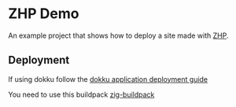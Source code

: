 # ZHP Demo

An example project that shows how to deploy a site made with [ZHP](https://github.com/frmdstryr/zhp).

## Deployment

If using dokku follow the [dokku application deployment guide](http://dokku.viewdocs.io/dokku/deployment/application-deployment/)

You need to use this buildpack [zig-buildpack](https://github.com/frmdstryr/zig-buildpack.git)

